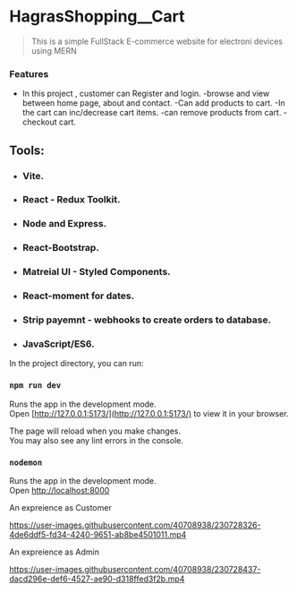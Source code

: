 # HagrasShopping__Cart

> This is a simple FullStack E-commerce website for electroni devices using MERN

### Features

- In this project , customer can Register and login.
-browse and view between home page, about and contact.
-Can add products to cart. 
-In the cart can inc/decrease cart items. 
-can remove products from cart.
-checkout cart.

## Tools:

- ### Vite.

- ### React - Redux Toolkit.

- ### Node and Express.
- ### React-Bootstrap.

- ### Matreial UI - Styled Components.

- ### React-moment for dates.

- ### Strip payemnt - webhooks to create orders to database.
- ### JavaScript/ES6.



In the project directory, you can run:

### `npm run dev`

Runs the app in the development mode.\
Open [http://127.0.0.1:5173/](http://127.0.0.1:5173/) to view it in your browser.

The page will reload when you make changes.\
You may also see any lint errors in the console.


### `nodemon`

Runs the app in the development mode.\
Open [http://localhost:8000](http://localhost:8000)


An expreience as Customer

https://user-images.githubusercontent.com/40708938/230728326-4de6ddf5-fd34-4240-9651-ab8be4501011.mp4


An expreience as Admin

https://user-images.githubusercontent.com/40708938/230728437-dacd296e-def6-4527-ae90-d318ffed3f2b.mp4

